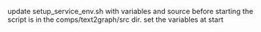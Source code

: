 update setup_service_env.sh with variables and source before starting
the script is in the comps/text2graph/src dir. set the variables at start
